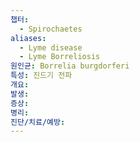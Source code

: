 ```yaml
---
챕터:
  - Spirochaetes
aliases:
  - Lyme disease
  - Lyme Borreliosis
원인균: Borrelia burgdorferi
특성: 진드기 전파
개요: 
발생: 
증상: 
병리: 
진단/치료/예방: 
---
```

